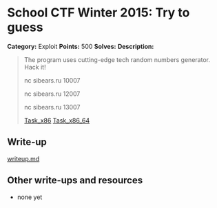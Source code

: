 # School CTF Winter 2015: Try to guess

**Category:** Exploit
**Points:** 500
**Solves:** 
**Description:**

> The program uses cutting-edge tech random numbers generator. Hack it!
> 
> 
> nc sibears.ru 10007
> 
> 
> nc sibears.ru 12007
> 
> 
> nc sibears.ru 13007
> 
> 
> [Task_x86](./task7_x86_6cea5e1980e8f3c19e34a1dac4747921d7717a8b) [Task_x86_64](./task7_x86_64_7fcab081788fd56a7144f6f879badb1360aa3e78)


## Write-up

[writeup.md](./writeup.md)

## Other write-ups and resources

* none yet
